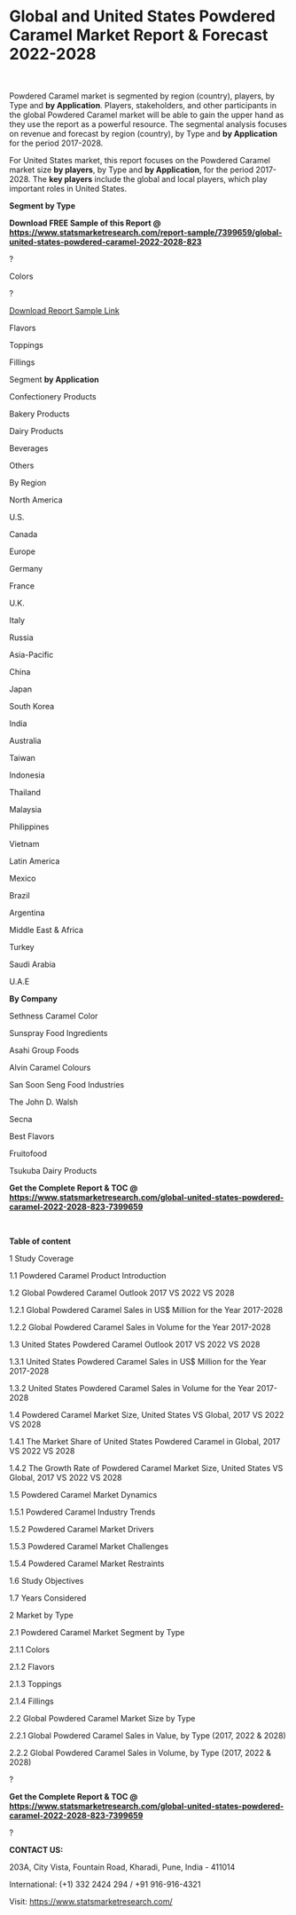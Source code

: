 <h1>Global and United States Powdered Caramel Market Report & Forecast 2022-2028</h1><br/><p>Powdered Caramel market is segmented by region (country), players, by Type and <strong>by Application</strong>. Players, stakeholders, and other participants in the global Powdered Caramel market will be able to gain the upper hand as they use the report as a powerful resource. The segmental analysis focuses on revenue and forecast by region (country), by Type and <strong>by Application</strong> for the period 2017-2028.</p>
 
 
 
 <p>For United States market, this report focuses on the Powdered Caramel market size <strong>by players</strong>, by Type and <strong>by Application</strong>, for the period 2017-2028. The <strong>key players</strong> include the global and local players, which play important roles in United States.</p>
 
 
 
 <p><strong>Segment by Type</strong></p>
 
 
 
 <div><b>Download FREE Sample of this Report @ <a href="https://www.statsmarketresearch.com/download-free-sample/7399659/global-united-states-powdered-caramel-2022-2028-823">https://www.statsmarketresearch.com/report-sample/7399659/global-united-states-powdered-caramel-2022-2028-823</a></b></div>
 
 
 
 <p>? </p>
 
 
 
 <p>Colors</p>
 
 
 
 <p>? </p>
 
 
 
 <p><a href="https://www.statsmarketresearch.com/download-free-sample/7399659/global-united-states-powdered-caramel-2022-2028-823">Download Report Sample Link</a></p>
 
 
 
 <p>Flavors</p>
 
 
 
 <p>Toppings</p>
 
 
 
 <p>Fillings</p>
 
 
 
 <p>Segment <strong>by Application</strong></p>
 
 
 
 <p>Confectionery Products</p>
 
 
 
 <p>Bakery Products</p>
 
 
 
 <p>Dairy Products</p>
 
 
 
 <p>Beverages</p>
 
 
 
 <p>Others</p>
 
 
 
 <p>By Region</p>
 
 
 
 <p>North America</p>
 
 
 
 <p>U.S.</p>
 
 
 
 <p>Canada</p>
 
 
 
 <p>Europe</p>
 
 
 
 <p>Germany</p>
 
 
 
 <p>France</p>
 
 
 
 <p>U.K.</p>
 
 
 
 <p>Italy</p>
 
 
 
 <p>Russia</p>
 
 
 
 <p>Asia-Pacific</p>
 
 
 
 <p>China</p>
 
 
 
 <p>Japan</p>
 
 
 
 <p>South Korea</p>
 
 
 
 <p>India</p>
 
 
 
 <p>Australia</p>
 
 
 
 <p>Taiwan</p>
 
 
 
 <p>Indonesia</p>
 
 
 
 <p>Thailand</p>
 
 
 
 <p>Malaysia</p>
 
 
 
 <p>Philippines</p>
 
 
 
 <p>Vietnam</p>
 
 
 
 <p>Latin America</p>
 
 
 
 <p>Mexico</p>
 
 
 
 <p>Brazil</p>
 
 
 
 <p>Argentina</p>
 
 
 
 <p>Middle East & Africa</p>
 
 
 
 <p>Turkey</p>
 
 
 
 <p>Saudi Arabia</p>
 
 
 
 <p>U.A.E</p>
 
 
 
 <p><strong>By Company</strong></p>
 
 
 
 <p>Sethness Caramel Color</p>
 
 
 
 <p>Sunspray Food Ingredients</p>
 
 
 
 <p>Asahi Group Foods</p>
 
 
 
 <p>Alvin Caramel Colours</p>
 
 
 
 <p>San Soon Seng Food Industries</p>
 
 
 
 <p>The John D. Walsh</p>
 
 
 
 <p>Secna</p>
 
 
 
 <p>Best Flavors</p>
 
 
 
 <p>Fruitofood</p>
 
 
 
 <p>Tsukuba Dairy Products</p>
 
 
 
 <div><b>Get the Complete Report & TOC @ <a href="https://www.statsmarketresearch.com/global-united-states-powdered-caramel-2022-2028-823-7399659">https://www.statsmarketresearch.com/global-united-states-powdered-caramel-2022-2028-823-7399659</a></b></div>
 
 
 
 <p><br />
 
 <b>Table of content</b></p>
 
 
 
 <p>1 Study Coverage<br />
 
 1.1 Powdered Caramel Product Introduction<br />
 
 1.2 Global Powdered Caramel Outlook 2017 VS 2022 VS 2028<br />
 
 1.2.1 Global Powdered Caramel Sales in US$ Million for the Year 2017-2028<br />
 
 1.2.2 Global Powdered Caramel Sales in Volume for the Year 2017-2028<br />
 
 1.3 United States Powdered Caramel Outlook 2017 VS 2022 VS 2028<br />
 
 1.3.1 United States Powdered Caramel Sales in US$ Million for the Year 2017-2028<br />
 
 1.3.2 United States Powdered Caramel Sales in Volume for the Year 2017-2028<br />
 
 1.4 Powdered Caramel Market Size, United States VS Global, 2017 VS 2022 VS 2028<br />
 
 1.4.1 The Market Share of United States Powdered Caramel in Global, 2017 VS 2022 VS 2028<br />
 
 1.4.2 The Growth Rate of Powdered Caramel Market Size, United States VS Global, 2017 VS 2022 VS 2028<br />
 
 1.5 Powdered Caramel Market Dynamics<br />
 
 1.5.1 Powdered Caramel Industry Trends<br />
 
 1.5.2 Powdered Caramel Market Drivers<br />
 
 1.5.3 Powdered Caramel Market Challenges<br />
 
 1.5.4 Powdered Caramel Market Restraints<br />
 
 1.6 Study Objectives<br />
 
 1.7 Years Considered<br />
 
 2 Market by Type<br />
 
 2.1 Powdered Caramel Market Segment by Type<br />
 
 2.1.1 Colors<br />
 
 2.1.2 Flavors<br />
 
 2.1.3 Toppings<br />
 
 2.1.4 Fillings<br />
 
 2.2 Global Powdered Caramel Market Size by Type<br />
 
 2.2.1 Global Powdered Caramel Sales in Value, by Type (2017, 2022 & 2028)<br />
 
 2.2.2 Global Powdered Caramel Sales in Volume, by Type (2017, 2022 & 2028)<br />
 
 ? </p>
 
 
 
 <div><b>Get the Complete Report & TOC @ <a href="https://www.statsmarketresearch.com/global-united-states-powdered-caramel-2022-2028-823-7399659">https://www.statsmarketresearch.com/global-united-states-powdered-caramel-2022-2028-823-7399659</a></b></div>
 
 
 
 <p>? </p>
 
 
 
 <p><b>CONTACT US:</b><br />
 
 203A, City Vista, Fountain Road, Kharadi, Pune, India - 411014<br />
 
 International: (+1) 332 2424 294 / +91 916-916-4321<br />
 
 Visit: <a href="https://www.statsmarketresearch.com/">https://www.statsmarketresearch.com/</a></p>